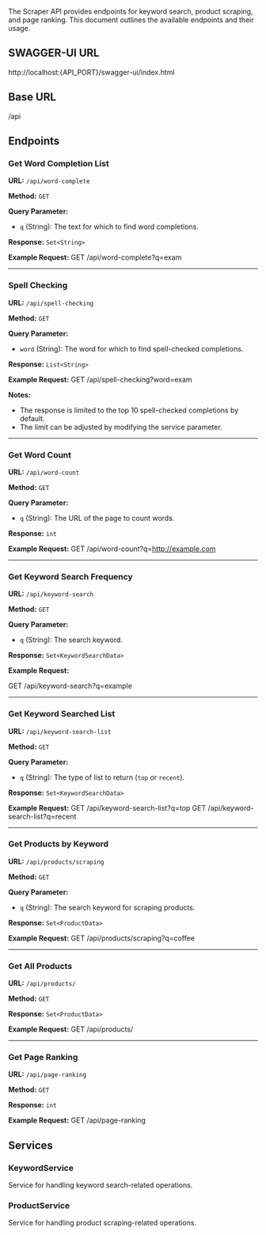 The Scraper API provides endpoints for keyword search, product scraping, and page ranking. This document outlines the available endpoints and their usage.

## SWAGGER-UI URL
http://localhost:{API_PORT}/swagger-ui/index.html

## Base URL
/api

## Endpoints

### Get Word Completion List
**URL:** `/api/word-complete`

**Method:** `GET`

**Query Parameter:**
- `q` (String): The text for which to find word completions.

**Response:** `Set<String>`

**Example Request:**
GET /api/word-complete?q=exam


---
### Spell Checking
**URL:** `/api/spell-checking`

**Method:** `GET`

**Query Parameter:**
- `word` (String): The word for which to find spell-checked completions.

**Response:** `List<String>`

**Example Request:**
GET /api/spell-checking?word=exam

**Notes:**
- The response is limited to the top 10 spell-checked completions by default.
- The limit can be adjusted by modifying the service parameter.

---

### Get Word Count
**URL:** `/api/word-count`

**Method:** `GET`

**Query Parameter:**
- `q` (String): The URL of the page to count words.

**Response:** `int`

**Example Request:**
GET /api/word-count?q=http://example.com

---

### Get Keyword Search Frequency
**URL:** `/api/keyword-search`

**Method:** `GET`

**Query Parameter:**
- `q` (String): The search keyword.

**Response:** `Set<KeywordSearchData>`

**Example Request:**

GET /api/keyword-search?q=example


---

### Get Keyword Searched List
**URL:** `/api/keyword-search-list`

**Method:** `GET`

**Query Parameter:**
- `q` (String): The type of list to return (`top` or `recent`).

**Response:** `Set<KeywordSearchData>`

**Example Request:**
GET /api/keyword-search-list?q=top
GET /api/keyword-search-list?q=recent


---

### Get Products by Keyword
**URL:** `/api/products/scraping`

**Method:** `GET`

**Query Parameter:**
- `q` (String): The search keyword for scraping products.

**Response:** `Set<ProductData>`

**Example Request:**
GET /api/products/scraping?q=coffee


---

### Get All Products
**URL:** `/api/products/`

**Method:** `GET`

**Response:** `Set<ProductData>`

**Example Request:**
GET /api/products/


---

### Get Page Ranking
**URL:** `/api/page-ranking`

**Method:** `GET`

**Response:** `int`

**Example Request:**
GET /api/page-ranking


## Services

### KeywordService
Service for handling keyword search-related operations.

### ProductService
Service for handling product scraping-related operations.